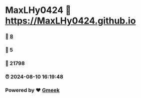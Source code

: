 # MaxLHy0424 :link: https://MaxLHy0424.github.io 
### :page_facing_up: [8](https://MaxLHy0424.github.io/tag.html) 
### :speech_balloon: 5 
### :hibiscus: 21798 
### :alarm_clock: 2024-08-10 16:19:48 
### Powered by :heart: [Gmeek](https://github.com/Meekdai/Gmeek)
